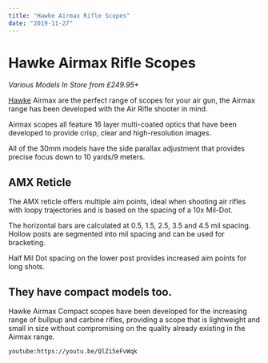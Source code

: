 ```yaml
---
title: "Hawke Airmax Rifle Scopes"
date: "2019-11-27"
---
```


# **Hawke Airmax Rifle Scopes**
*Various Models In Store from £249.95+*

[Hawke](/brand/hawke/) Airmax are the perfect range of scopes for your air gun, the Airmax range has been developed with the Air Rifle shooter in mind.

Airmax scopes all feature 16 layer multi-coated optics that have been developed to provide crisp, clear and high-resolution images.

All of the 30mm models have the side parallax adjustment that provides precise focus down to 10 yards/9 meters.      

## AMX Reticle

The AMX reticle offers multiple aim points, ideal when shooting air rifles with loopy trajectories and is based on the spacing of a 10x Mil-Dot.

The horizontal bars are calculated at 0.5, 1.5, 2.5, 3.5 and 4.5 mil spacing. Hollow posts are segmented into mil spacing and can be used for bracketing.

Half Mil Dot spacing on the lower post provides increased aim points for long shots.

## They have compact models too.

Hawke Airmax Compact scopes have been developed for the increasing range of bullpup and carbine rifles, providing a scope that is lightweight and small in size without compromising on the quality already existing in the Airmax range.

`youtube:https://youtu.be/QlZi5eFvWqk`

